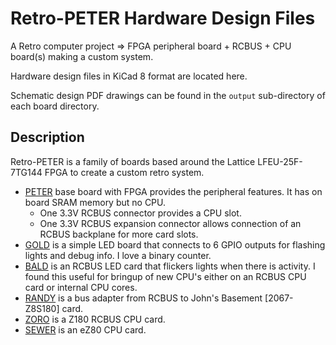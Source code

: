# Retro-PETER Hardware Design Files
A Retro computer project => FPGA peripheral board + RCBUS + CPU board(s) making a custom system.

Hardware design files in KiCad 8 format are located here. 

Schematic design PDF drawings can be found in the `output` sub-directory of each board directory.

## Description
Retro-PETER is a family of boards based around the Lattice LFEU-25F-7TG144 FPGA to create a custom retro system.
* [PETER](Hardware/PETER "Peripheral ECP5 Technology and Entertainment Resource board.") base board with FPGA provides the peripheral features. It has on board SRAM memory but no CPU.
    - One 3.3V RCBUS connector provides a CPU slot.
    - One 3.3V RCBUS expansion connector allows connection of an RCBUS backplane for more card slots.
* [GOLD](Hardware/GOLD "GPIO On LED Display.") is a simple LED board that connects to 6 GPIO outputs for flashing lights and debug info. I love a binary counter.
* [BALD](Hardware/BALD "Bus Activity LED Display.") is an RCBUS LED card that flickers lights when there is activity. I found this useful for bringup of new CPU's either on an RCBUS CPU card or internal CPU cores.
* [RANDY](RANDY "RCBUS Adapter to Nouveau Design. Yeah!") is a bus adapter from RCBUS to John's Basement [2067-Z8S180] card.
* [ZORO](ZORO "Z8S180 On RCBUS Only.") is a Z180 RCBUS CPU card.
* [SEWER](SEWER "Simple Eval With EZ80F91 on RCBUS") is an eZ80 CPU card.


